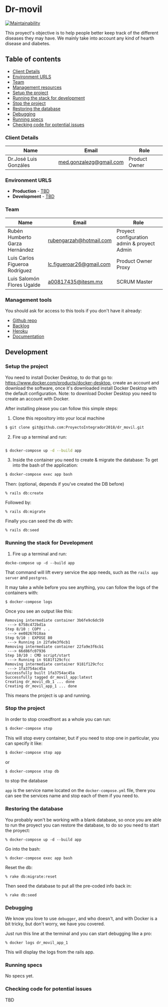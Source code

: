# Dr-movil

[![Maintainability](https://api.codeclimate.com/v1/badges/6413fb2d9ed1a3d8257e/maintainability)](https://codeclimate.com/github/ProyectoIntegrador2018/dr_movil/maintainability)

This proyect's objective is to help people better keep track of the different diseases
they may have. We mainly take into account any kind of hearth disease and diabetes.

## Table of contents

* [Client Details](#client-details)
* [Environment URLS](#environment-urls)
* [Team](#team)
* [Management resources](#management-resources)
* [Setup the project](#setup-the-project)
* [Running the stack for development](#running-the-stack-for-development)
* [Stop the project](#stop-the-project)
* [Restoring the database](#restoring-the-database)
* [Debugging](#debugging)
* [Running specs](#running-specs)
* [Checking code for potential issues](#checking-code-for-potential-issues)


### Client Details

| Name                  | Email                   | Role          |
| --------------------- | ----------------------- | ------------- |
| Dr.José Luis Gonzáles | med.gonzalezg@gmail.com | Product Owner |


### Environment URLS

* **Production** - [TBD](TBD)
* **Development** - [TBD](TBD)

### Team

| Name                           | Email                    | Role                                       |
| ------------------------------ | ------------------------ | ------------------------------------------ |
| Rubén Humberto Garza Hernández | rubengarzah@hotmail.com  | Proyect configuration admin & proyect Admin|
| Luis Carlos Figueroa Rodríguez | lc.figueroar26@gmail.com | Product Owner Proxy                        |
| Luis Salomón Flores Ugalde     | a00817435@itesm.mx       | SCRUM Master                               |

### Management tools

You should ask for access to this tools if you don't have it already:

* [Github repo](https://github.com/)
* [Backlog]()
* [Heroku](https://crowdfront-staging.herokuapp.com/)
* [Documentation](https://drive.com)

## Development

### Setup the project

You need to install Docker Desktop, to do that go to: https://www.docker.com/products/docker-desktop, create an account
and download the software, once it's downloaded install Docker Desktop with the default configuration.
Note: to download Docker Desktop you need to create an account with Docker.

After installing please you can follow this simple steps:

1. Clone this repository into your local machine

```bash
$ git clone git@github.com:ProyectoIntegrador2018/dr_movil.git
```

2. Fire up a terminal and run:

```bash

$ docker-compose up -d --build app
```

3. Inside the container you need to create & migrate the database:
To get into the bash of the application:
```bash
$ docker-compose exec app bash
```
Then: (optional, depends if you've created the DB before)
```
% rails db:create
```
Followed by:
```
% rails db:migrate
```
Finally you can seed the db with:
```
% rails db:seed
```
### Running the stack for Development

1. Fire up a terminal and run:

```
docke-compose up -d --build app
```

That command will lift every service the app needs, such as the `rails app server` and `postgres`.


It may take a while before you see anything, you can follow the logs of the containers with:

```
$ docker-compose logs
```

Once you see an output like this:

```
Removing intermediate container 3b6fe9c6dc59
 ---> 6758c472bd1a
Step 8/10 : COPY . .
 ---> ee08267018aa
Step 9/10 : EXPOSE 80
 ---> Running in 22fa9e3f6cb1
Removing intermediate container 22fa9e3f6cb1
 ---> 66d86fc07936
Step 10/10 : CMD script/start
 ---> Running in 9181f129cfcc
Removing intermediate container 9181f129cfcc
 ---> 1fa3754ac45a
Successfully built 1fa3754ac45a
Successfully tagged dr_movil_app:latest
Creating dr_movil_db_1 ... done
Creating dr_movil_app_1 ... done
```

This means the project is up and running.

### Stop the project

In order to stop crowdfront as a whole you can run:

```bash
$ docker-compose stop
```

This will stop every container, but if you need to stop one in particular, you can specify it like:

```bash
$ docker-compose stop app
```
or
```bash
$ docker-compose stop db
```
to stop the database

`app` is the service name located on the `docker-compose.yml` file, there you can see the services name and stop each of them if you need to.

### Restoring the database

You probably won't be working with a blank database, so once you are able to run the proyect you can restore the database, to do
so you need to start the proyect:

```
% docker-compose up -d --build app
```

Go into the bash:

```
% docker-compose exec app bash
```

Reset the db:

```
% rake db:migrate:reset
```

Then seed the database to put all the pre-coded info back in:

```
% rake db:seed
```

### Debugging

We know you love to use `debugger`, and who doesn't, and with Docker is a bit tricky, but don't worry, we have you covered.

Just run this line at the terminal and you can start debugging like a pro:

```
% docker logs dr_movil_app_1
```

This will display the logs from the rails app.

### Running specs

No specs yet.

### Checking code for potential issues

TBD
